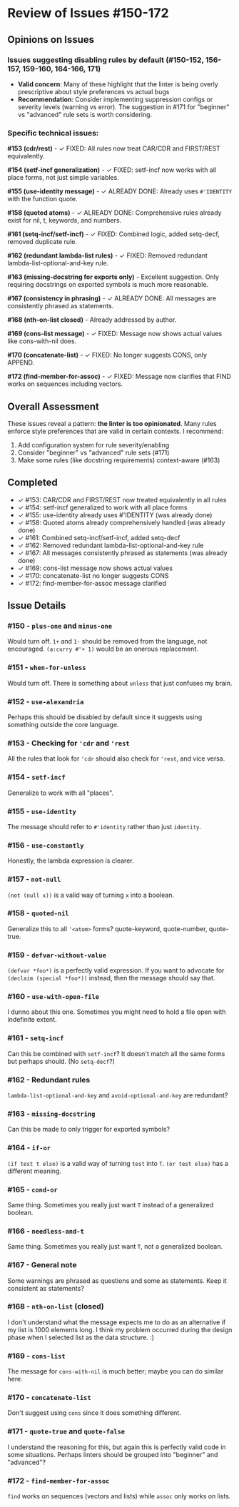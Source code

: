 # Review of Issues #150-172

## Opinions on Issues

### Issues suggesting disabling rules by default (#150-152, 156-157, 159-160, 164-166, 171)
- **Valid concern**: Many of these highlight that the linter is being overly prescriptive about style preferences vs actual bugs
- **Recommendation**: Consider implementing suppression configs or severity levels (warning vs error). The suggestion in #171 for "beginner" vs "advanced" rule sets is worth considering.

### Specific technical issues:

**#153 (cdr/rest)** - ✓ FIXED: All rules now treat CAR/CDR and FIRST/REST equivalently.

**#154 (setf-incf generalization)** - ✓ FIXED: setf-incf now works with all place forms, not just simple variables.

**#155 (use-identity message)** - ✓ ALREADY DONE: Already uses `#'IDENTITY` with the function quote.

**#158 (quoted atoms)** - ✓ ALREADY DONE: Comprehensive rules already exist for nil, t, keywords, and numbers.

**#161 (setq-incf/setf-incf)** - ✓ FIXED: Combined logic, added setq-decf, removed duplicate rule.

**#162 (redundant lambda-list rules)** - ✓ FIXED: Removed redundant lambda-list-optional-and-key rule.

**#163 (missing-docstring for exports only)** - Excellent suggestion. Only requiring docstrings on exported symbols is much more reasonable.

**#167 (consistency in phrasing)** - ✓ ALREADY DONE: All messages are consistently phrased as statements.

**#168 (nth-on-list closed)** - Already addressed by author.

**#169 (cons-list message)** - ✓ FIXED: Message now shows actual values like cons-with-nil does.

**#170 (concatenate-list)** - ✓ FIXED: No longer suggests CONS, only APPEND.

**#172 (find-member-for-assoc)** - ✓ FIXED: Message now clarifies that FIND works on sequences including vectors.

## Overall Assessment

These issues reveal a pattern: **the linter is too opinionated**. Many rules enforce style preferences that are valid in certain contexts. I recommend:

1. Add configuration system for rule severity/enabling
2. Consider "beginner" vs "advanced" rule sets (#171)
3. Make some rules (like docstring requirements) context-aware (#163)

## Completed

- ✓ #153: CAR/CDR and FIRST/REST now treated equivalently in all rules
- ✓ #154: setf-incf generalized to work with all place forms
- ✓ #155: use-identity already uses #'IDENTITY (was already done)
- ✓ #158: Quoted atoms already comprehensively handled (was already done)
- ✓ #161: Combined setq-incf/setf-incf, added setq-decf
- ✓ #162: Removed redundant lambda-list-optional-and-key rule
- ✓ #167: All messages consistently phrased as statements (was already done)
- ✓ #169: cons-list message now shows actual values
- ✓ #170: concatenate-list no longer suggests CONS
- ✓ #172: find-member-for-assoc message clarified

## Issue Details

### #150 - `plus-one` and `minus-one`
Would turn off. `1+` and `1-` should be removed from the language, not encouraged. `(a:curry #'+ 1)` would be an onerous replacement.

### #151 - `when-for-unless`
Would turn off. There is something about `unless` that just confuses my brain.

### #152 - `use-alexandria`
Perhaps this should be disabled by default since it suggests using something outside the core language.

### #153 - Checking for `'cdr` and `'rest`
All the rules that look for `'cdr` should also check for `'rest`, and vice versa.

### #154 - `setf-incf`
Generalize to work with all "places".

### #155 - `use-identity`
The message should refer to `#'identity` rather than just `identity`.

### #156 - `use-constantly`
Honestly, the lambda expression is clearer.

### #157 - `not-null`
`(not (null x))` is a valid way of turning `x` into a boolean.

### #158 - `quoted-nil`
Generalize this to all `'<atom>` forms? quote-keyword, quote-number, quote-true.

### #159 - `defvar-without-value`
`(defvar *foo*)` is a perfectly valid expression. If you want to advocate for `(declaim (special *foo*))` instead, then the message should say that.

### #160 - `use-with-open-file`
I dunno about this one. Sometimes you might need to hold a file open with indefinite extent.

### #161 - `setq-incf`
Can this be combined with `setf-incf`? It doesn't match all the same forms but perhaps should. (No `setq-decf`?)

### #162 - Redundant rules
`lambda-list-optional-and-key` and `avoid-optional-and-key` are redundant?

### #163 - `missing-docstring`
Can this be made to only trigger for exported symbols?

### #164 - `if-or`
`(if test t else)` is a valid way of turning `test` into `T`. `(or test else)` has a different meaning.

### #165 - `cond-or`
Same thing. Sometimes you really just want `T` instead of a generalized boolean.

### #166 - `needless-and-t`
Same thing. Sometimes you really just want `T`, not a generalized boolean.

### #167 - General note
Some warnings are phrased as questions and some as statements. Keep it consistent as statements?

### #168 - `nth-on-list` (closed)
I don't understand what the message expects me to do as an alternative if my list is 1000 elements long. I think my problem occurred during the design phase when I selected list as the data structure. :)

### #169 - `cons-list`
The message for `cons-with-nil` is much better; maybe you can do similar here.

### #170 - `concatenate-list`
Don't suggest using `cons` since it does something different.

### #171 - `quote-true` and `quote-false`
I understand the reasoning for this, but again this is perfectly valid code in some situations. Perhaps linters should be grouped into "beginner" and "advanced"?

### #172 - `find-member-for-assoc`
`find` works on sequences (vectors and lists) while `assoc` only works on lists.
